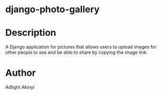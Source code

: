 # django-photo-gallery

# Description

A Django application for pictures that allows users to upload images for other people to see and be able to share by copying the image link.

# Author

Adlight Akinyi
